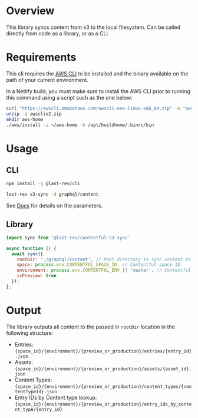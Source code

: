 # Overview

This library syncs content from s3 to the local filesystem. Can be called directly from code as a library, or as a CLI.

# Requirements

This cli requires the [AWS CLI](https://docs.aws.amazon.com/cli/latest/userguide/cli-chap-install.html) to be installed and the binary available on the path of your current environment.

In a Netlify build, you must make sure to install the AWS CLI prior to running this command using a script such as the one below:

```bash
curl "https://awscli.amazonaws.com/awscli-exe-linux-x86_64.zip" -o "awscliv2.zip"
unzip -q awscliv2.zip
mkdir aws-home
./aws/install -i ~/aws-home -b /opt/buildhome/.binrc/bin
```

# Usage

## CLI

```bash
npm install -g @last-rev/cli

last-rev s3-sync -d graphql/content
```

See [Docs](../cli/src/commands/s3-sync/README.md) for details on the parameters.

## Library

```Javascript
import sync from '@last-rev/contentful-s3-sync'

async function () {
  await sync({
    rootDir: './graphql/content', // Root directory to sync content to
    space: process.env.CONTENTFUL_SPACE_ID, // Contentful space ID
    environment: process.env.CONTENTFUL_ENV || 'master', // Contentful environment
    isPreview: true
  });
};
```

# Output

The library outputs all content to the passed in `rootDir` location in the following structure:

- Entries: `{space_id}/{environment}/{preview_or_production}/entries/{entry_id}.json`
- Assets: `{space_id}/{environment}/{preview_or_production}/assets/{asset_id}.json`
- Content Types: `{space_id}/{environment}/{preview_or_production}/content_types/{contentTypeId}.json`
- Entry IDs by Content type lookup: `{space_id}/{environment}/{preview_or_production}/entry_ids_by_content_type/{entry_id}`
